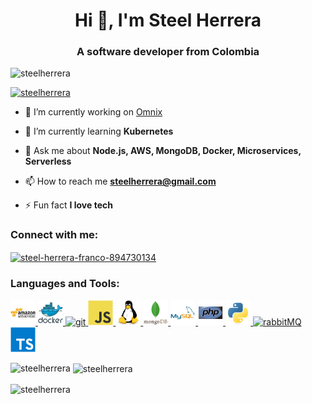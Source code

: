 <h1 align="center">Hi 👋, I'm Steel Herrera</h1>
<h3 align="center">A software developer from Colombia</h3>

<p align="left"> <img src="https://komarev.com/ghpvc/?username=steelherrera&label=Profile%20views&color=0e75b6&style=flat" alt="steelherrera" /> </p>

<p align="left"> <a href="https://github.com/ryo-ma/github-profile-trophy"><img src="https://github-profile-trophy.vercel.app/?username=steelherrera" alt="steelherrera" /></a> </p>

- 🔭 I’m currently working on [Omnix](https://grupoformax.com/omnix/)

- 🌱 I’m currently learning **Kubernetes**

- 💬 Ask me about **Node.js, AWS, MongoDB, Docker, Microservices, Serverless**

- 📫 How to reach me **steelherrera@gmail.com**

- ⚡ Fun fact **I love tech**

<h3 align="left">Connect with me:</h3>
<p align="left">
<a href="https://linkedin.com/in/steel-herrera-franco-894730134" target="blank"><img align="center" src="https://raw.githubusercontent.com/rahuldkjain/github-profile-readme-generator/master/src/images/icons/Social/linked-in-alt.svg" alt="steel-herrera-franco-894730134" height="30" width="40" /></a>
</p>

<h3 align="left">Languages and Tools:</h3>
<p align="left"> <a href="https://aws.amazon.com" target="_blank"> <img src="https://raw.githubusercontent.com/devicons/devicon/master/icons/amazonwebservices/amazonwebservices-original-wordmark.svg" alt="aws" width="40" height="40"/> </a> <a href="https://www.docker.com/" target="_blank"> <img src="https://raw.githubusercontent.com/devicons/devicon/master/icons/docker/docker-original-wordmark.svg" alt="docker" width="40" height="40"/> </a> <a href="https://git-scm.com/" target="_blank"> <img src="https://www.vectorlogo.zone/logos/git-scm/git-scm-icon.svg" alt="git" width="40" height="40"/> </a> <a href="https://developer.mozilla.org/en-US/docs/Web/JavaScript" target="_blank"> <img src="https://raw.githubusercontent.com/devicons/devicon/master/icons/javascript/javascript-original.svg" alt="javascript" width="40" height="40"/> </a> <a href="https://www.linux.org/" target="_blank"> <img src="https://raw.githubusercontent.com/devicons/devicon/master/icons/linux/linux-original.svg" alt="linux" width="40" height="40"/> </a> <a href="https://www.mongodb.com/" target="_blank"> <img src="https://raw.githubusercontent.com/devicons/devicon/master/icons/mongodb/mongodb-original-wordmark.svg" alt="mongodb" width="40" height="40"/> </a> <a href="https://www.mysql.com/" target="_blank"> <img src="https://raw.githubusercontent.com/devicons/devicon/master/icons/mysql/mysql-original-wordmark.svg" alt="mysql" width="40" height="40"/> </a> <a href="https://www.php.net" target="_blank"> <img src="https://raw.githubusercontent.com/devicons/devicon/master/icons/php/php-original.svg" alt="php" width="40" height="40"/> </a> <a href="https://www.python.org" target="_blank"> <img src="https://raw.githubusercontent.com/devicons/devicon/master/icons/python/python-original.svg" alt="python" width="40" height="40"/> </a> <a href="https://www.rabbitmq.com" target="_blank"> <img src="https://www.vectorlogo.zone/logos/rabbitmq/rabbitmq-icon.svg" alt="rabbitMQ" width="40" height="40"/> </a> <a href="https://www.typescriptlang.org/" target="_blank"> <img src="https://raw.githubusercontent.com/devicons/devicon/master/icons/typescript/typescript-original.svg" alt="typescript" width="40" height="40"/> </a> </p>

<p><img align="left" src="https://github-readme-stats.vercel.app/api/top-langs?username=steelherrera&show_icons=true&locale=en&layout=compact" alt="steelherrera" /></p>

<p>&nbsp;<img align="center" src="https://github-readme-stats.vercel.app/api?username=steelherrera&show_icons=true&locale=en" alt="steelherrera" /></p>

<p><img align="center" src="https://github-readme-streak-stats.herokuapp.com/?user=steelherrera&" alt="steelherrera" /></p>
